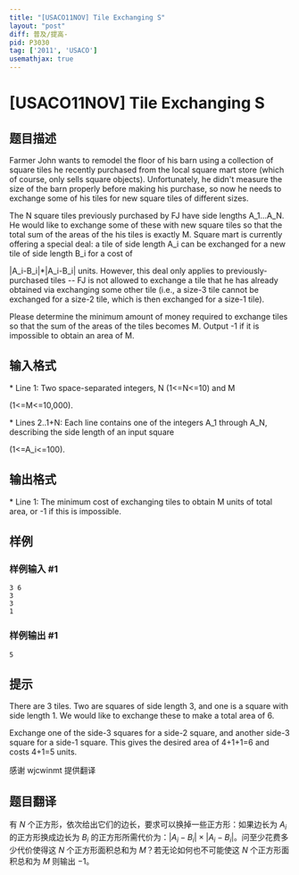 ```yaml
---
title: "[USACO11NOV] Tile Exchanging S"
layout: "post"
diff: 普及/提高-
pid: P3030
tag: ['2011', 'USACO']
usemathjax: true
---
```


# [USACO11NOV] Tile Exchanging S
## 题目描述

Farmer John wants to remodel the floor of his barn using a collection of square tiles he recently purchased from the local square mart store (which of course, only sells square objects).  Unfortunately, he didn't measure the size of the barn properly before making his purchase, so now he needs to exchange some of his tiles for new square tiles of different sizes.

The N square tiles previously purchased by FJ have side lengths A\_1...A\_N. He would like to exchange some of these with new square tiles so that the total sum of the areas of the his tiles is exactly M.  Square mart is currently offering a special deal: a tile of side length A\_i can be exchanged for a new tile of side length B\_i for a cost of

|A\_i-B\_i|\*|A\_i-B\_i| units. However, this deal only applies to 
previously-purchased tiles -- FJ is not allowed to exchange a tile that he has already obtained via exchanging some other tile (i.e., a size-3 tile cannot be exchanged for a size-2 tile, which is then exchanged for a size-1 tile).

Please determine the minimum amount of money required to exchange tiles so that the sum of the areas of the tiles becomes M.  Output -1 if it is impossible to obtain an area of M.


## 输入格式

\* Line 1: Two space-separated integers, N (1<=N<=10) and M 

(1<=M<=10,000). 

\* Lines 2..1+N: Each line contains one of the integers A\_1 through A\_N, describing the side length of an input square

(1<=A\_i<=100). 


## 输出格式

\* Line 1: The minimum cost of exchanging tiles to obtain M units of total area, or -1 if this is impossible.

## 样例

### 样例输入 #1
```
3 6 
3 
3 
1 

```
### 样例输出 #1
```
5 

```
## 提示

There are 3 tiles.  Two are squares of side length 3, and one is a square with side length 1.  We would like to exchange these to make a total area of 6.


Exchange one of the side-3 squares for a side-2 square, and another side-3 square for a side-1 square.  This gives the desired area of 4+1+1=6 and costs 4+1=5 units.

感谢 wjcwinmt 提供翻译

## 题目翻译

有 $N$ 个正方形，依次给出它们的边长，要求可以换掉一些正方形：如果边长为 $A_i$ 的正方形换成边长为 $B_i$ 的正方形所需代价为：$|A_i-B_i| \times |A_i-B_i|$。问至少花费多少代价使得这 $N$ 个正方形面积总和为 $M$？若无论如何也不可能使这 $N$ 个正方形面积总和为 $M$ 则输出 $-1$。
